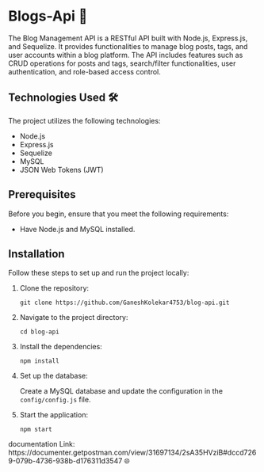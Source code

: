 <h1>Blogs-Api 📝</h1>

<p>The Blog Management API is a RESTful API built with Node.js, Express.js, and Sequelize. It provides functionalities to manage blog posts, tags, and user accounts within a blog platform. The API includes features such as CRUD operations for posts and tags, search/filter functionalities, user authentication, and role-based access control.</p>

<h2>Technologies Used 🛠️</h2>

<p>The project utilizes the following technologies:</p>

<ul>
  <li>Node.js </li>
  <li>Express.js </li>
  <li>Sequelize </li>
  <li>MySQL </li>
  <li>JSON Web Tokens (JWT) </li>
</ul>

<h2>Prerequisites</h2>

<p>Before you begin, ensure that you meet the following requirements:</p>

<ul>
  <li>Have Node.js and MySQL installed.</li>
</ul>

<h2>Installation</h2>

<p>Follow these steps to set up and run the project locally:</p>

<ol>
  <li>Clone the repository:</li>

  <pre><code>git clone https://github.com/GaneshKolekar4753/blog-api.git</code></pre>

  <li>Navigate to the project directory:</li>

  <pre><code>cd blog-api</code></pre>

  <li>Install the dependencies:</li>

  <pre><code>npm install</code></pre>

  <li>Set up the database:</li>

  <p>Create a MySQL database and update the configuration in the <code>config/config.js</code> file.</p>

  <li>Start the application:</li>

  <pre><code>npm start</code></pre>
</ol>


<p>documentation Link: <a href="https://documenter.getpostman.com/view/31697134/2sA35HVziB#dccd7269-079b-4736-938b-d176311d3547"></a>https://documenter.getpostman.com/view/31697134/2sA35HVziB#dccd7269-079b-4736-938b-d176311d3547 🌐</p>

